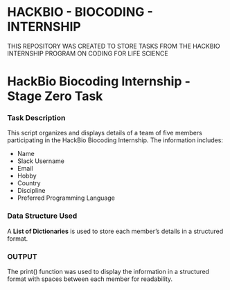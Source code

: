 # HACKBIO - BIOCODING - INTERNSHIP
THIS REPOSITORY WAS CREATED TO STORE TASKS FROM THE HACKBIO INTERNSHIP PROGRAM ON CODING FOR LIFE SCIENCE
# HackBio Biocoding Internship - Stage Zero Task
### Task Description
This script organizes and displays details of a team of five members participating in the HackBio Biocoding Internship. The information includes:
- Name
- Slack Username
- Email
- Hobby
- Country
- Discipline
- Preferred Programming Language
### Data Structure Used
A **List of Dictionaries** is used to store each member’s details in a structured format.
### OUTPUT
The print() function was used to display the information in a structured format with spaces between each member for readability.

